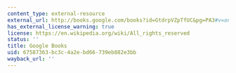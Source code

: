 ```yaml
---
content_type: external-resource
external_url: http://books.google.com/books?id=GtdrpVZpTfUC&pg=PA3#v=onepage
has_external_license_warning: true
license: https://en.wikipedia.org/wiki/All_rights_reserved
status: ''
title: Google Books
uid: 67587363-bc3c-4a2e-bd66-739eb882e3bb
wayback_url: ''
---
```

